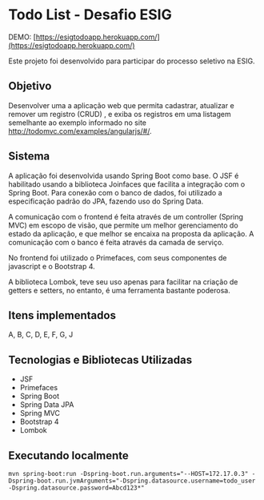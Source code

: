 # Todo List - Desafio ESIG

DEMO: [https://esigtodoapp.herokuapp.com/](https://esigtodoapp.herokuapp.com/)

Este projeto foi desenvolvido para participar do processo seletivo na ESIG. 

## Objetivo
Desenvolver uma a aplicação web que permita cadastrar,
atualizar e remover um registro (CRUD) , e exiba os registros em uma listagem
semelhante ao exemplo informado no site http://todomvc.com/examples/angularjs/#/.

## Sistema
A aplicação foi desenvolvida usando Spring Boot como base. O JSF é habilitado usando a biblioteca Joinfaces que facilita a integração com o Spring Boot. Para conexão com o banco de dados, foi utilizado a especificação padrão do JPA, fazendo uso do Spring Data. 

A comunicação com o frontend é feita através de um controller (Spring MVC) em escopo de visão, que permite um melhor gerenciamento do estado da aplicação, e que melhor se encaixa na proposta da aplicação. A comunicação com o banco é feita através da camada de serviço.

No frontend foi utilizado o Primefaces, com seus componentes de javascript e o Bootstrap 4.

A biblioteca Lombok, teve seu uso apenas para facilitar na criação de getters e setters, no entanto, é uma ferramenta bastante poderosa.


## Itens implementados
A, B, C, D, E, F, G, J

## Tecnologias e Bibliotecas Utilizadas

* JSF 
* Primefaces
* Spring Boot
* Spring Data JPA
* Spring MVC
* Bootstrap 4
* Lombok



## Executando localmente

```
mvn spring-boot:run -Dspring-boot.run.arguments="--HOST=172.17.0.3" -Dspring-boot.run.jvmArguments="-Dspring.datasource.username=todo_user -Dspring.datasource.password=Abcd123*"
```